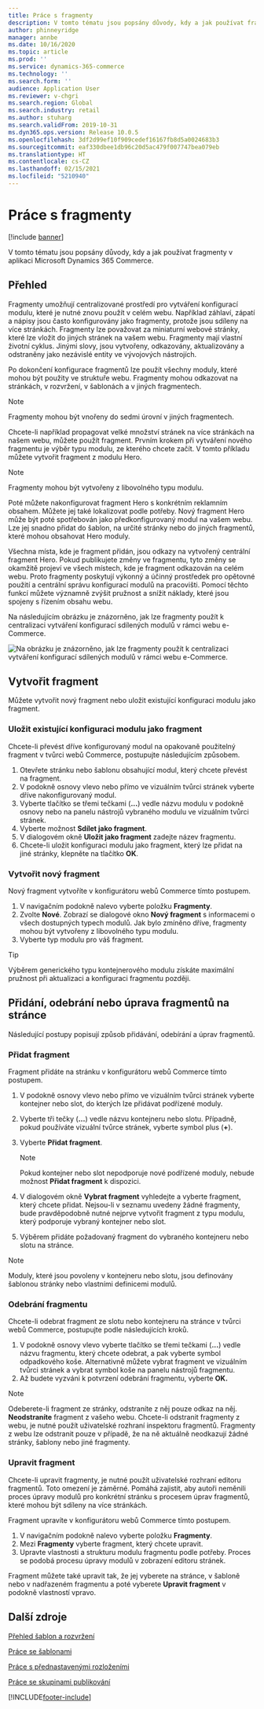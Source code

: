 ```yaml
---
title: Práce s fragmenty
description: V tomto tématu jsou popsány důvody, kdy a jak používat fragmenty v aplikaci Microsoft Dynamics 365 Commerce.
author: phinneyridge
manager: annbe
ms.date: 10/16/2020
ms.topic: article
ms.prod: ''
ms.service: dynamics-365-commerce
ms.technology: ''
ms.search.form: ''
audience: Application User
ms.reviewer: v-chgri
ms.search.region: Global
ms.search.industry: retail
ms.author: stuharg
ms.search.validFrom: 2019-10-31
ms.dyn365.ops.version: Release 10.0.5
ms.openlocfilehash: 3df2d99ef10f909cedef16167fb8d5a0024683b3
ms.sourcegitcommit: eaf330dbee1db96c20d5ac479f007747bea079eb
ms.translationtype: HT
ms.contentlocale: cs-CZ
ms.lasthandoff: 02/15/2021
ms.locfileid: "5210940"
---
```

# <a name="work-with-fragments"></a>Práce s fragmenty 

[!include [banner](includes/banner.md)]

V tomto tématu jsou popsány důvody, kdy a jak používat fragmenty v aplikaci Microsoft Dynamics 365 Commerce.

## <a name="overview"></a>Přehled

Fragmenty umožňují centralizované prostředí pro vytváření konfigurací modulu, které je nutné znovu použít v celém webu. Například záhlaví, zápatí a nápisy jsou často konfigurovány jako fragmenty, protože jsou sdíleny na více stránkách. Fragmenty lze považovat za miniaturní webové stránky, které lze vložit do jiných stránek na vašem webu. Fragmenty mají vlastní životní cyklus. Jinými slovy, jsou vytvořeny, odkazovány, aktualizovány a odstraněny jako nezávislé entity ve vývojových nástrojích.

Po dokončení konfigurace fragmentů lze použít všechny moduly, které mohou být použity ve struktuře webu. Fragmenty mohou odkazovat na stránkách, v rozvržení, v šablonách a v jiných fragmentech.

> [!NOTE]
> Fragmenty mohou být vnořeny do sedmi úrovní v jiných fragmentech.

Chcete-li například propagovat velké množství stránek na více stránkách na našem webu, můžete použít fragment. Prvním krokem při vytváření nového fragmentu je výběr typu modulu, ze kterého chcete začít. V tomto příkladu můžete vytvořit fragment z modulu Hero.

> [!NOTE]
> Fragmenty mohou být vytvořeny z libovolného typu modulu.

Poté můžete nakonfigurovat fragment Hero s konkrétním reklamním obsahem. Můžete jej také lokalizovat podle potřeby. Nový fragment Hero může být poté spotřebován jako předkonfigurovaný modul na vašem webu. Lze jej snadno přidat do šablon, na určité stránky nebo do jiných fragmentů, které mohou obsahovat Hero moduly.

Všechna místa, kde je fragment přidán, jsou odkazy na vytvořený centrální fragment Hero. Pokud publikujete změny ve fragmentu, tyto změny se okamžitě projeví ve všech místech, kde je fragment odkazován na celém webu. Proto fragmenty poskytují výkonný a účinný prostředek pro opětovné použití a centrální správu konfigurací modulů na pracovišti. Pomocí těchto funkcí můžete významně zvýšit pružnost a snížit náklady, které jsou spojeny s řízením obsahu webu.

Na následujícím obrázku je znázorněno, jak lze fragmenty použít k centralizaci vytváření konfigurací sdílených modulů v rámci webu e-Commerce.

![Na obrázku je znázorněno, jak lze fragmenty použít k centralizaci vytváření konfigurací sdílených modulů v rámci webu e-Commerce.](./media/fragment-figure1.png)

## <a name="create-a-fragment"></a>Vytvořit fragment

Můžete vytvořit nový fragment nebo uložit existující konfiguraci modulu jako fragment.

### <a name="save-an-existing-module-configuration-as-a-fragment"></a>Uložit existující konfiguraci modulu jako fragment

Chcete-li převést dříve konfigurovaný modul na opakovaně použitelný fragment v tvůrci webů Commerce, postupujte následujícím způsobem.

1. Otevřete stránku nebo šablonu obsahující modul, který chcete převést na fragment.
1. V podokně osnovy vlevo nebo přímo ve vizuálním tvůrci stránek vyberte dříve nakonfigurovaný modul.
1. Vyberte tlačítko se třemi tečkami (**...**) vedle názvu modulu v podokně osnovy nebo na panelu nástrojů vybraného modulu ve vizuálním tvůrci stránek. 
1. Vyberte možnost **Sdílet jako fragment**. 
1. V dialogovém okně **Uložit jako fragment** zadejte název fragmentu.
1. Chcete-li uložit konfiguraci modulu jako fragment, který lze přidat na jiné stránky, klepněte na tlačítko **OK**.
<!-- The following image shows how to save a module configuration as a fragment.-->
<!--![A screen capture of how to save a module configuration as a fragment](./media/save-as-fragment.png)-->

### <a name="create-a-new-fragment"></a>Vytvořit nový fragment

Nový fragment vytvoříte v konfigurátoru webů Commerce tímto postupem.

1. V navigačním podokně nalevo vyberte položku **Fragmenty**.
1. Zvolte **Nové**. Zobrazí se dialogové okno **Nový fragment** s informacemi o všech dostupných typech modulů. Jak bylo zmíněno dříve, fragmenty mohou být vytvořeny z libovolného typu modulu.
1. Vyberte typ modulu pro váš fragment.

<!-- The following image shows where to create a new fragment.-->
<!-- ![A screen capture of where to create a new fragment](./media/fragment-nav-menu.png)-->
> [!TIP]
> Výběrem generického typu kontejnerového modulu získáte maximální pružnost při aktualizaci a konfiguraci fragmentu později.

## <a name="add-remove-or-edit-fragments-on-a-page"></a>Přidání, odebrání nebo úprava fragmentů na stránce

Následující postupy popisují způsob přidávání, odebírání a úprav fragmentů.

### <a name="add-a-fragment"></a>Přidat fragment

Fragment přidáte na stránku v konfigurátoru webů Commerce tímto postupem.

1. V podokně osnovy vlevo nebo přímo ve vizuálním tvůrci stránek vyberte kontejner nebo slot, do kterých lze přidávat podřízené moduly.
1. Vyberte tři tečky (**...**) vedle názvu kontejneru nebo slotu.  Případně, pokud používáte vizuální tvůrce stránek, vyberte symbol plus (**+**).  
1. Vyberte **Přidat fragment**.
    <!-- ![A screen capture of how to add an existing fragment to a slot or container](./media/add-fragment.png)-->
 
    > [!NOTE]
    > Pokud kontejner nebo slot nepodporuje nové podřízené moduly, nebude možnost **Přidat fragment** k dispozici.
    
1. V dialogovém okně **Vybrat fragment** vyhledejte a vyberte fragment, který chcete přidat. Nejsou-li v seznamu uvedeny žádné fragmenty, bude pravděpodobně nutné nejprve vytvořit fragment z typu modulu, který podporuje vybraný kontejner nebo slot.
1. Výběrem přidáte požadovaný fragment do vybraného kontejneru nebo slotu na stránce.
<!--    ![A screen capture of the fragment picker modal window](./media/fragment-picker.png)-->

> [!NOTE]
> Moduly, které jsou povoleny v kontejneru nebo slotu, jsou definovány šablonou stránky nebo vlastními definicemi modulů.

### <a name="remove-a-fragment"></a>Odebrání fragmentu

Chcete-li odebrat fragment ze slotu nebo kontejneru na stránce v tvůrci webů Commerce, postupujte podle následujících kroků.

1. V podokně osnovy vlevo vyberte tlačítko se třemi tečkami (**...**) vedle názvu fragmentu, který chcete odebrat, a pak vyberte symbol odpadkového koše.  Alternativně můžete vybrat fragment ve vizuálním tvůrci stránek a vybrat symbol koše na panelu nástrojů fragmentu.
1. Až budete vyzváni k potvrzení odebrání fragmentu, vyberte **OK.**

> [!NOTE]
> Odeberete-li fragment ze stránky, odstraníte z něj pouze odkaz na něj. **Neodstraníte** fragment z vašeho webu. Chcete-li odstranit fragmenty z webu, je nutné použít uživatelské rozhraní inspektoru fragmentů. Fragmenty z webu lze odstranit pouze v případě, že na ně aktuálně neodkazují žádné stránky, šablony nebo jiné fragmenty.

### <a name="edit-a-fragment"></a>Upravit fragment

Chcete-li upravit fragmenty, je nutné použít uživatelské rozhraní editoru fragmentů. Toto omezení je záměrné. Pomáhá zajistit, aby autoři neměnili proces úpravy modulů pro konkrétní stránku s procesem úprav fragmentů, které mohou být sdíleny na více stránkách.

Fragment upravíte v konfigurátoru webů Commerce tímto postupem.

1. V navigačním podokně nalevo vyberte položku **Fragmenty**.
1. Mezi **Fragmenty** vyberte fragment, který chcete upravit.
1. Upravte vlastnosti a strukturu modulu fragmentu podle potřeby. Proces se podobá procesu úpravy modulů v zobrazení editoru stránek.

Fragment můžete také upravit tak, že jej vyberete na stránce, v šabloně nebo v nadřazeném fragmentu a poté vyberete **Upravit fragment** v podokně vlastností vpravo.

## <a name="additional-resources"></a>Další zdroje

[Přehled šablon a rozvržení](templates-layouts-overview.md)

[Práce se šablonami](work-with-templates.md)

[Práce s přednastavenými rozloženími](work-with-layouts.md)

[Práce se skupinami publikování](publish-groups.md)


[!INCLUDE[footer-include](../includes/footer-banner.md)]